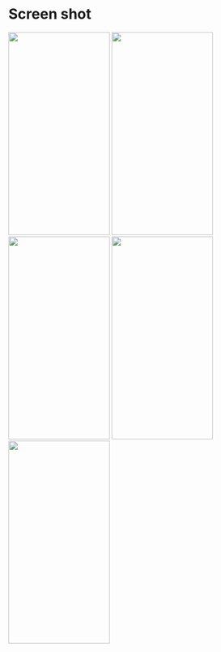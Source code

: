# Screen shot

<img src = "https://user-images.githubusercontent.com/53982895/135484311-54fbe47f-ed1d-4197-97c8-f57f93466dfa.png" width = "200" height = "400"> <img src = "https://user-images.githubusercontent.com/53982895/135484384-87a7d525-e7ce-4d40-b01c-eb319fb8e87f.png" width = "200" height = "400"> 
<img src = "https://user-images.githubusercontent.com/53982895/135484431-a88f44fe-0242-4916-9e0e-ac1ed9c3293f.png" width = "200" height = "400"> <img src = "https://user-images.githubusercontent.com/53982895/135484585-63038157-a99f-4d77-8b88-bb86e78de0a6.png" width = "200" height = "400">
                     <img src = "https://user-images.githubusercontent.com/53982895/135484521-81fc3af8-f232-4e2a-8f02-270ef0c19f68.png" width = "200" height = "400">
